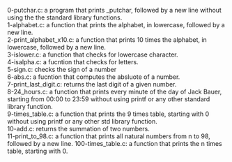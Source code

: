 0-putchar.c: a program that prints _putchar, followed by a new line without using the the standard library functions.  
1-alphabet.c: a function that prints the alphabet, in lowercase, followed by a new line.  
2-print_alphabet_x10.c:  a function that prints 10 times the alphabet, in lowercase, followed by a new line.  
3-islower.c:  a function that checks for lowercase character.  
4-isalpha.c: a fucntion that checks for letters.  
5-sign.c: checks the sign of a number  
6-abs.c: a fucntion that computes the absluote of a number.  
7-print_last_digit.c: returns the last digit of a given number.  
8-24_hours.c: a function that prints every minute of the day of Jack Bauer, starting from 00:00 to 23:59 without using printf or any other standard library function.  
9-times_table.c: a function that prints the 9 times table, starting with 0 without using printf or any other std library function.  
10-add.c: returns the summation of two numbers.  
11-print_to_98.c:  a function that prints all natural numbers from n to 98, followed by a new line.
100-times_table.c: a function that prints the n times table, starting with 0.
